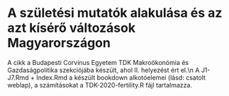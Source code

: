 # A születési mutatók alakulása és az azt kísérő változások Magyarországon

A cikk a Budapesti Corvinus Egyetem TDK Makroökonómia és Gazdaságpolitika szekciójába készült, ahol II. helyezést ért el.\n
A J1-J7.Rmd + Index.Rmd a készült bookdown alkotóelemei (lásd: csatolt weblap), a számításokat a TDK-2020-fertility.R fájl tartalmazza.
